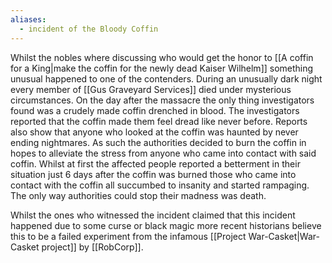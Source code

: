 ```yaml
---
aliases:
  - incident of the Bloody Coffin
---
```

Whilst the nobles where discussing who would get the honor to [[A coffin for a King|make the coffin for the newly dead Kaiser Wilhelm]]  something unusual happened to one of the contenders. During an unusually dark night every member of [[Gus Graveyard Services]] died under mysterious circumstances. On the day after the massacre the only thing investigators found was a crudely made coffin drenched in blood. The investigators reported that the coffin made them feel dread like never before. Reports also show that anyone who looked at the coffin was haunted by never ending nightmares. As such the authorities decided to burn the coffin in hopes to alleviate the stress from anyone who came into contact with said coffin. Whilst at first the affected people reported a betterment in their situation just 6 days after the coffin was burned those who came into contact with the coffin all succumbed to insanity and started rampaging. The only way authorities could stop their madness was death. 

Whilst the ones who witnessed the incident claimed that this incident happened due to some curse or black magic more recent historians believe this to be a failed experiment from the infamous [[Project War-Casket|War-Casket project]] by [[RobCorp]].